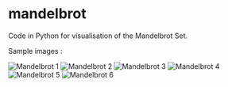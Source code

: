 # mandelbrot
Code in Python for visualisation of the Mandelbrot Set.

Sample images : 

![Mandelbrot 1](https://github.com/sansiddhjain/mandelbrot/blob/master/mandelbrot15_1.jpg)
![Mandelbrot 2](https://raw.githubusercontent.com/sansiddhjain/mandelbrot/mandelbrot115.jpg)
![Mandelbrot 3](https://raw.githubusercontent.com/sansiddhjain/mandelbrot/mandelbrot53.jpg)
![Mandelbrot 4](https://raw.githubusercontent.com/sansiddhjain/mandelbrot/mandelbrot81.jpg)
![Mandelbrot 5](https://raw.githubusercontent.com/sansiddhjain/mandelbrot/mandelbrot815_1.jpg)
![Mandelbrot 6](https://raw.githubusercontent.com/sansiddhjain/mandelbrot/mandelbrot94.jpg)
